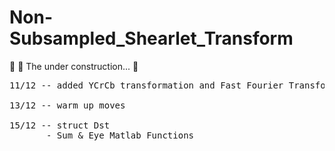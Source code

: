 # Non-Subsampled_Shearlet_Transform

:runner: :dash:   The under construction... :hammer:
<pre>
11/12 -- added YCrCb transformation and Fast Fourier Transform

13/12 -- warm up moves

15/12 -- struct Dst
       - Sum & Eye Matlab Functions
</pre>